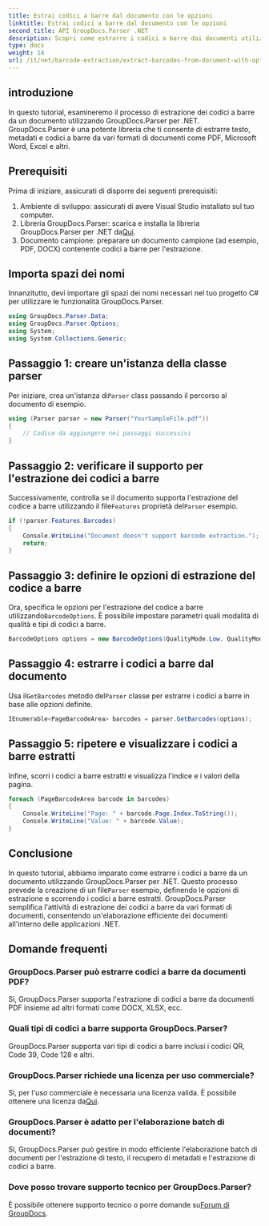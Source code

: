 ```yaml
---
title: Estrai codici a barre dal documento con le opzioni
linktitle: Estrai codici a barre dal documento con le opzioni
second_title: API GroupDocs.Parser .NET
description: Scopri come estrarre i codici a barre dai documenti utilizzando GroupDocs.Parser per .NET. Tutorial completo con esempi di codice e domande frequenti.
type: docs
weight: 14
url: /it/net/barcode-extraction/extract-barcodes-from-document-with-options/
---
```

## introduzione
In questo tutorial, esamineremo il processo di estrazione dei codici a barre da un documento utilizzando GroupDocs.Parser per .NET. GroupDocs.Parser è una potente libreria che ti consente di estrarre testo, metadati e codici a barre da vari formati di documenti come PDF, Microsoft Word, Excel e altri.
## Prerequisiti
Prima di iniziare, assicurati di disporre dei seguenti prerequisiti:
1. Ambiente di sviluppo: assicurati di avere Visual Studio installato sul tuo computer.
2.  Libreria GroupDocs.Parser: scarica e installa la libreria GroupDocs.Parser per .NET da[Qui](https://releases.groupdocs.com/parser/net/).
3. Documento campione: preparare un documento campione (ad esempio, PDF, DOCX) contenente codici a barre per l'estrazione.

## Importa spazi dei nomi
Innanzitutto, devi importare gli spazi dei nomi necessari nel tuo progetto C# per utilizzare le funzionalità GroupDocs.Parser.
```csharp
using GroupDocs.Parser.Data;
using GroupDocs.Parser.Options;
using System;
using System.Collections.Generic;
```
## Passaggio 1: creare un'istanza della classe parser
 Per iniziare, crea un'istanza di`Parser` class passando il percorso al documento di esempio.
```csharp
using (Parser parser = new Parser("YourSampleFile.pdf"))
{
    // Codice da aggiungere nei passaggi successivi
}
```
## Passaggio 2: verificare il supporto per l'estrazione dei codici a barre
 Successivamente, controlla se il documento supporta l'estrazione del codice a barre utilizzando il file`Features` proprietà del`Parser` esempio.
```csharp
if (!parser.Features.Barcodes)
{
    Console.WriteLine("Document doesn't support barcode extraction.");
    return;
}
```
## Passaggio 3: definire le opzioni di estrazione del codice a barre
 Ora, specifica le opzioni per l'estrazione del codice a barre utilizzando`BarcodeOptions`. È possibile impostare parametri quali modalità di qualità e tipi di codici a barre.
```csharp
BarcodeOptions options = new BarcodeOptions(QualityMode.Low, QualityMode.Low, "QR");
```
## Passaggio 4: estrarre i codici a barre dal documento
 Usa il`GetBarcodes` metodo del`Parser` classe per estrarre i codici a barre in base alle opzioni definite.
```csharp
IEnumerable<PageBarcodeArea> barcodes = parser.GetBarcodes(options);
```
## Passaggio 5: ripetere e visualizzare i codici a barre estratti
Infine, scorri i codici a barre estratti e visualizza l'indice e i valori della pagina.
```csharp
foreach (PageBarcodeArea barcode in barcodes)
{
    Console.WriteLine("Page: " + barcode.Page.Index.ToString());
    Console.WriteLine("Value: " + barcode.Value);
}
```

## Conclusione
 In questo tutorial, abbiamo imparato come estrarre i codici a barre da un documento utilizzando GroupDocs.Parser per .NET. Questo processo prevede la creazione di un file`Parser` esempio, definendo le opzioni di estrazione e scorrendo i codici a barre estratti. GroupDocs.Parser semplifica l'attività di estrazione dei codici a barre da vari formati di documenti, consentendo un'elaborazione efficiente dei documenti all'interno delle applicazioni .NET.

## Domande frequenti
### GroupDocs.Parser può estrarre codici a barre da documenti PDF?
Sì, GroupDocs.Parser supporta l'estrazione di codici a barre da documenti PDF insieme ad altri formati come DOCX, XLSX, ecc.
### Quali tipi di codici a barre supporta GroupDocs.Parser?
GroupDocs.Parser supporta vari tipi di codici a barre inclusi i codici QR, Code 39, Code 128 e altri.
### GroupDocs.Parser richiede una licenza per uso commerciale?
 Sì, per l'uso commerciale è necessaria una licenza valida. È possibile ottenere una licenza da[Qui](https://purchase.groupdocs.com/buy).
### GroupDocs.Parser è adatto per l'elaborazione batch di documenti?
Sì, GroupDocs.Parser può gestire in modo efficiente l'elaborazione batch di documenti per l'estrazione di testo, il recupero di metadati e l'estrazione di codici a barre.
### Dove posso trovare supporto tecnico per GroupDocs.Parser?
 È possibile ottenere supporto tecnico o porre domande su[Forum di GroupDocs](https://forum.groupdocs.com/c/parser/17).